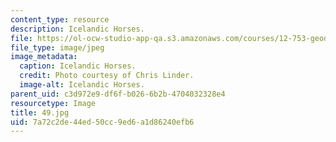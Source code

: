 ```yaml
---
content_type: resource
description: Icelandic Horses.
file: https://ol-ocw-studio-app-qa.s3.amazonaws.com/courses/12-753-geodynamics-seminar-spring-2006/7a72c2de44ed50cc9ed6a1d86240efb6_49.jpg
file_type: image/jpeg
image_metadata:
  caption: Icelandic Horses.
  credit: Photo courtesy of Chris Linder.
  image-alt: Icelandic Horses.
parent_uid: c3d972e9-df6f-b026-6b2b-4704032328e4
resourcetype: Image
title: 49.jpg
uid: 7a72c2de-44ed-50cc-9ed6-a1d86240efb6
---
```

